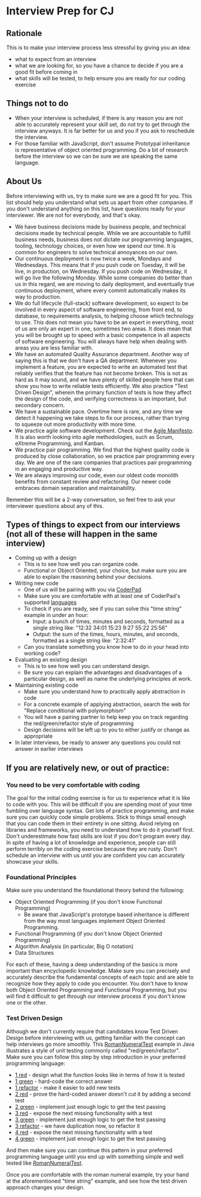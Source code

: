 # Interview Prep for CJ

## Rationale
This is to make your interview process less stressful by giving you an idea:

- what to expect from an interview
- what we are looking for, so you have a chance to decide if you are a good fit before coming in
- what skills will be tested, to help ensure you are ready for our coding exercise

## Things not to do
- When your interview is scheduled, if there is any reason you are not able to accurately represent your skill set, do not try to get through the interview anyways.  It is far better for us and you if you ask to reschedule the interview.
- For those familiar with JavaScript, don't assume Prototypal inheritance is representative of object oriented programming.  Do a bit of research before the interview so we can be sure we are speaking the same language.

## About Us
Before interviewing with us, try to make sure we are a good fit for you.
This list should help you understand what sets us apart from other companies.
If you don't understand anything on this list, have questions ready for your interviewer.
We are not for everybody, and that's okay.

- We have business decisions made by business people, and technical decisions made by technical people.  While we are accountable to fulfill business needs, business does not dictate our programming languages, tooling, technology choices, or even how we spend our time.
It is common for engineers to solve technical annoyances on our own.
- Our continuous deployment is now twice a week, Mondays and Wednesdays.
This means that if you push code on Tuesday, it will be live, in production, on Wednesday.
If you push code on Wednesday, it will go live the following Monday.
While some companies do better than us in this regard, we are moving to daily deployment, and eventually true continuous deployment, where every commit automatically makes its way to production.
- We do full lifecycle (full-stack) software development, so expect to be involved in every aspect of software engineering, from front end, to database, to requirements analysis, to helping choose which technology to use.
This does not mean you have to be an expert in everything, most of us are only an expert in one, sometimes two areas.
It does mean that you will be brought up to speed with a basic competence in all aspects of software engineering.
You will always have help when dealing with areas you are less familiar with.
- We have an automated Quality Assurance department.
Another way of saying this is that we don't have a QA department.
Whenever you implement a feature, you are expected to write an automated test that reliably verifies that the feature has not become broken.
This is not as hard as it may sound, and we have plenty of skilled people here that can show you how to write reliable tests efficiently.
We also practice "Test Driven Design", wherein the primary function of tests is how they affect the design of the code, and verifying correctness is an important, but secondary concern.
- We have a sustainable pace.
Overtime here is rare, and any time we detect it happening we take steps to fix our process, rather than trying to squeeze out more productivity with more time.
- We practice agile software development.
Check out the [Agile Manifesto](http://agilemanifesto.org/).
It is also worth looking into agile methodologies, such as Scrum, eXtreme Programming, and Kanban.
- We practice pair programming.
We find that the highest quality code is produced by close collaboration, so we practice pair programming every day.
We are one of the rare companies that practices pair programming in an engaging and productive way.
- We are always improving our code, even our oldest code monolith benefits from constant review and refactoring.
Our newer code embraces domain separation and maintainability.

Remember this will be a 2-way conversation, so feel free to ask your interviewer questions about any of this.

## Types of things to expect from our interviews (not all of these will happen in the same interview)
- Coming up with a design
    - This is to see how well you can organize code.
    - Functional or Object Oriented, your choice, but make sure you are able to explain the reasoning behind your decisions.
- Writing new code
    - One of us will be pairing with you via [CoderPad](https://coderpad.io)
    - Make sure you are comfortable with at least one of CoderPad's supported [languages](https://coderpad.io/languages)
    - To check if you are ready, see if you can solve this "time string" example in under an hour: 
        - Input: a bunch of times, minutes and seconds, formatted as a single string like: "12:32 34:01 15:23 9:27 55:22 25:56"
        - Output: the sum of the times, hours, minutes, and seconds, formatted as a single string like: "2:32:41"
    - Can you translate something you know how to do in your head into working code?
- Evaluating an existing design
    - This is to see how well you can understand design.
    - Be sure you can explain the advantages and disadvantages of a particular design, as well as name the underlying principles at work.
- Maintaining existing code
    - Make sure you understand how to practically apply abstraction in code
    - For a concrete example of applying abstraction, search the web for "Replace conditional with polymorphism"
    - You will have a pairing partner to help keep you on track regarding the red/green/refactor style of programming
    - Design decisions will be left up to you to either justify or change as appropriate 
- In later interviews, be ready to answer any questions you could not answer in earlier interviews

## If you are relatively new, or out of practice:

### You need to be very comfortable with coding
The goal for the initial coding exercise is for us to experience what it is like to code with you.
This will be difficult if you are spending most of your time fumbling over language syntax.
Get lots of practice programming, and make sure you can quickly code simple problems.
Stick to things small enough that you can code them in their entirety in one sitting.
Avoid relying on libraries and frameworks, you need to understand how to do it yourself first.
Don't underestimate how fast skills are lost if you don't program every day.
In spite of having a lot of knowledge and experience, people can still perform terribly on the coding exercise because they are rusty.
Don't schedule an interview with us until you are confident you can accurately showcase your skills.

### Foundational Principles
Make sure you understand the foundational theory behind the following:
- Object Oriented Programming (if you don't know Functional Programming)
    - Be aware that JavaScript's prototype based inheritance is different from the way most languages implement Object Oriented Programming.
- Functional Programming (if you don't know Object Oriented Programming)
- Algorithm Analysis (in particular, Big O notation)
- Data Structures

For each of these, having a deep understanding of the basics is more important than encyclopedic knowledge.
Make sure you can precisely and accurately describe the fundamental concepts of each topic and are able to recognize how they apply to code you encounter.
You don't have to know both Object Oriented Programming and Functional Programming, but you will find it difficult to get through our interview process if you don't know one or the other.

### Test Driven Design
Although we don't currently require that candidates know Test Driven Design before interviewing with us, getting familiar with the concept can help interviews go more smoothly.
This [RomanNumeralTest](src/main/java/com/cj/interview/prep/RomanNumeralTest.java) example in Java illustrates a style of unit testing commonly called "red/green/refactor".
Make sure you can follow this step by step introduction in your preferred programming language:
- [1 red](src/main/java/com/cj/interview/prep/RomanNumeralTestA_1_red.java) - design what the function looks like in terms of how it is tested
- [1 green](src/main/java/com/cj/interview/prep/RomanNumeralTestB_1_green.java) - hard-code the correct answer 
- [1 refactor](src/main/java/com/cj/interview/prep/RomanNumeralTestC_1_refactor.java) - make it easier to add new tests
- [2 red](src/main/java/com/cj/interview/prep/RomanNumeralTestD_2_red.java) - prove the hard-coded answer doesn't cut it by adding a second test
- [2 green](src/main/java/com/cj/interview/prep/RomanNumeralTestE_2_green.java) - implement just enough logic to get the test passing
- [3 red](src/main/java/com/cj/interview/prep/RomanNumeralTestF_3_red.java) - expose the next missing functionality with a test
- [3 green](src/main/java/com/cj/interview/prep/RomanNumeralTestG_3_green.java) - implement just enough logic to get the test passing
- [3 refactor](src/main/java/com/cj/interview/prep/RomanNumeralTestH_3_refactor.java) - we have duplication now, so refactor it
- [4 red](src/main/java/com/cj/interview/prep/RomanNumeralTestI_4_red.java) - expose the next missing functionality with a test
- [4 green](src/main/java/com/cj/interview/prep/RomanNumeralTestJ_4_green.java) - implement just enough logic to get the test passing

And then make sure you can continue this pattern in your preferred programming language until you end up with something simple and well tested like [RomanNumeralTest](src/main/java/com/cj/interview/prep/RomanNumeralTest.java). 

Once you are comfortable with the roman numeral example, try your hand at the aforementioned "time string" example, and see how the test driven approach changes your design.

